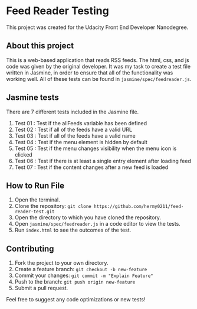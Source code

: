 # Feed Reader Testing

This project was created for the Udacity Front End Developer Nanodegree.


## About this project

This is a web-based application that reads RSS feeds.
The html, css, and js code was given by the original developer.
It was my task to create a test file written in Jasmine,
in order to ensure that all of the functionality was working well.
All of these tests can be found in `jasmine/spec/feedreader.js`.


## Jasmine tests

There are 7 different tests included in the Jasmine file.
1. Test 01 : Test if the allFeeds variable has been defined
2. Test 02 : Test if all of the feeds have a valid URL
3. Test 03 : Test if all of the feeds have a valid name
4. Test 04 : Test if the menu element is hidden by default
5. Test 05 : Test if the menu changes visibility when the menu icon is clicked
6. Test 06 : Test if there is at least a single entry element after loading feed
7. Test 07 : Test if the content changes after a new feed is loaded


## How to Run File

1. Open the terminal.
2. Clone the repository: `git clone https://github.com/hermy0211/feed-reader-test.git`
3. Open the directory to which you have cloned the repository.
4. Open `jasmine/spec/feedreader.js` in a code editor to view the tests.
5. Run `index.html` to see the outcomes of the test.


## Contributing

1. Fork the project to your own directory.
2. Create a feature branch: `git checkout -b new-feature`
3. Commit your changes: `git commit -m "Explain Feature"`
4. Push to the branch: `git push origin new-feature`
5. Submit a pull request.

Feel free to suggest any code optimizations or new tests!
